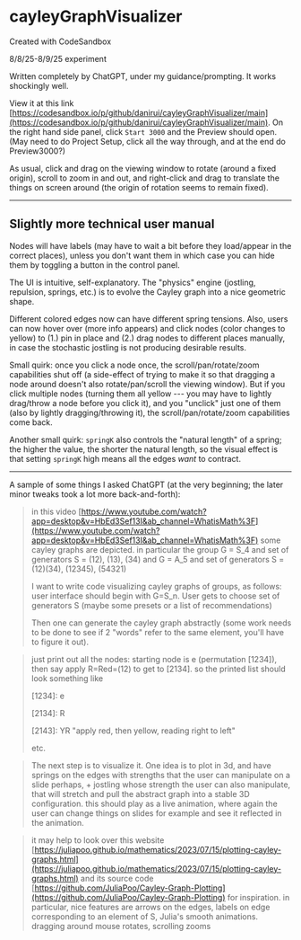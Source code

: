 # cayleyGraphVisualizer

Created with CodeSandbox

8/8/25-8/9/25 experiment

Written completely by ChatGPT, under my guidance/prompting. It works shockingly well.

View it at this link [https://codesandbox.io/p/github/danirui/cayleyGraphVisualizer/main](https://codesandbox.io/p/github/danirui/cayleyGraphVisualizer/main). On the right hand side panel, click `Start 3000` and the Preview should open. (May need to do Project Setup, click all the way through, and at the end do Preview3000?)

As usual, click and drag on the viewing window to rotate (around a fixed origin), scroll to zoom in and out, and right-click and drag to translate the things on screen around (the origin of rotation seems to remain fixed).

---

## Slightly more technical user manual

Nodes will have labels (may have to wait a bit before they load/appear in the correct places), unless you don't want them in which case you can hide them by toggling a button in the control panel.

The UI is intuitive, self-explanatory. The "physics" engine (jostling, repulsion, springs, etc.) is to evolve the Cayley graph into a nice geometric shape.

Different colored edges now can have different spring tensions. Also, users can now hover over (more info appears) and click nodes (color changes to yellow) to (1.) pin in place and (2.) drag nodes to different places manually, in case the stochastic jostling is not producing desirable results.

Small quirk: once you click a node once, the scroll/pan/rotate/zoom capabilities shut off (a side-effect of trying to make it so that dragging a node around doesn't also rotate/pan/scroll the viewing window). But if you click multiple nodes (turning them all yellow --- you may have to lightly drag/throw a node before you click it), and you "unclick" just one of them (also by lightly dragging/throwing it), the scroll/pan/rotate/zoom capabilities come back.

Another small quirk: `springK` also controls the "natural length" of a spring; the higher the value, the shorter the natural length, so the visual effect is that setting `springK` high means all the edges _want_ to contract.

---

A sample of some things I asked ChatGPT (at the very beginning; the later minor tweaks took a lot more back-and-forth):

> in this video [https://www.youtube.com/watch?app=desktop&v=HbEd3Sef13I&ab_channel=WhatisMath%3F](https://www.youtube.com/watch?app=desktop&v=HbEd3Sef13I&ab_channel=WhatisMath%3F) some cayley graphs are depicted. in particular the group G = S_4 and set of generators S = (12), (13), (34)
> and G = A_5 and set of generators S = (12)(34), (12345), (54321)
>
> I want to write code visualizing cayley graphs of groups, as follows: user interface should begin with G=S_n. User gets to choose set of generators S (maybe some presets or a list of recommendations)
>
> Then one can generate the cayley graph abstractly (some work needs to be done to see if 2 "words" refer to the same element, you'll have to figure it out).

> just print out all the nodes: starting node is e (permutation \[1234\]), then say apply R=Red=(12) to get to \[2134\]. so the printed list should look something like
>
> \[1234\]: e
>
> \[2134\]: R
>
> \[2143\]: YR "apply red, then yellow, reading right to left"
>
> etc.

> The next step is to visualize it. One idea is to plot in 3d, and have springs on the edges with strengths that the user can manipulate on a slide perhaps, + jostling whose strength the user can also manipulate, that will stretch and pull the abstract graph into a stable 3D configuration. this should play as a live animation, where again the user can change things on slides for example and see it reflected in the animation.

> it may help to look over this website [https://juliapoo.github.io/mathematics/2023/07/15/plotting-cayley-graphs.html](https://juliapoo.github.io/mathematics/2023/07/15/plotting-cayley-graphs.html) and its source code [https://github.com/JuliaPoo/Cayley-Graph-Plotting](https://github.com/JuliaPoo/Cayley-Graph-Plotting) for inspiration. in particular, nice features are arrows on the edges, labels on edge corresponding to an element of S, Julia's smooth animations. dragging around mouse rotates, scrolling zooms
